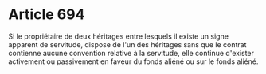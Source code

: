 # Article 694

Si le propriétaire de deux héritages entre lesquels il existe un signe apparent de servitude, dispose de l'un des héritages sans que le contrat contienne aucune convention relative à la servitude, elle continue d'exister activement ou passivement en faveur du fonds aliéné ou sur le fonds aliéné.
